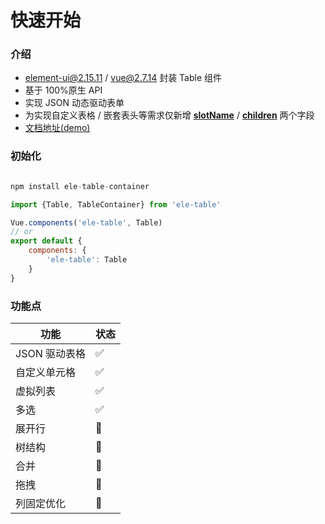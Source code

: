 # 快速开始

### 介绍

- element-ui@2.15.11 / vue@2.7.14 封装 Table 组件
- 基于 100%原生 API
- 实现 JSON 动态驱动表单
- 为实现自定义表格 / 嵌套表头等需求仅新增 [**slotName**](guide/eleTable?id=自定义列模板) / [**children**](guide/eleTable?id=多级表头) 两个字段
- [文档地址(demo)]()

### 初始化

```js

npm install ele-table-container

import {Table, TableContainer} from 'ele-table'

Vue.components('ele-table', Table)
// or
export default {
    components: {
        'ele-table': Table
    }
}

```

### 功能点

| 功能          | 状态 |
| ------------- | ---- |
| JSON 驱动表格 | ✅   |
| 自定义单元格  | ✅   |
| 虚拟列表      | ✅   |
| 多选          | ✅   |
| 展开行        | 🚧   |
| 树结构        | 🚧   |
| 合并          | 🚧   |
| 拖拽          | 🚧   |
| 列固定优化    | 🚧   |
